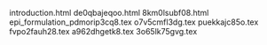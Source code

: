 introduction.html
de0qbajeqoo.html
8km0lsubf08.html
epi_formulation_pdmorip3cq8.tex
o7v5cmfl3dg.tex
puekkajc85o.tex
fvpo2fauh28.tex
a962dhgetk8.tex
3o65lk75gvg.tex